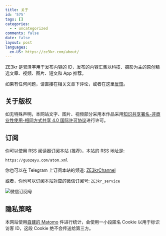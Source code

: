 ```yaml
---
title: 关于
id: '575'
tags: []
categories:
  - - uncategorized
comments: false
date: false
layout: post
languages:
  en-US: https://ze3kr.com/about/
---
```


ZE3kr 是郭泽宇用于发布内容的 ID，发布的内容汇集以科技、摄影为主的原创精选文章、视频、图片、短文和 App 推荐。

如果有任何问题，请直接在相关文章下评论，或者在这里[反馈](https://github.com/ZE3kr/guozeyu.com/issues)。

## 关于版权

如无特殊声明，本网站文字、图片、视频部分采用本作品采用[知识共享署名-非商业性使用-相同方式共享 4.0 国际许可协议](https://creativecommons.org/licenses/by-nc-sa/4.0/)进行许可。

## 订阅

你可以使用 RSS 阅读器订阅本站 (推荐)，本站的 RSS 地址是:

```
https://guozeyu.com/atom.xml
```

你也可以在 Telegram 上订阅本站的频道: [ZE3krChannel](https://t.me/ZE3krChannel)

或者，你也可以订阅本站对应的微信订阅号: `ZE3kr_service`

![微信订阅号](/cdn-cgi/imagedelivery/6T-behmofKYLsxlrK0l_MQ/c4acb834-d4ae-41a1-d9b0-bf7f0be40700/extra)

## 隐私策略

本网站使用[自建的 Matomo](https://guozeyu.com/2016/01/piwik-wordpress/) 件进行统计，会使用一小段匿名 Cookie 以用于标识访客 ID，这段 Cookie 绝不会传送给第三方。
